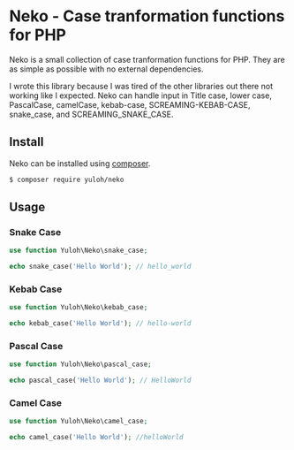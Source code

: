 # Neko - Case tranformation functions for PHP

Neko is a small collection of case tranformation functions for PHP.  They are as simple as possible with no external dependencies.

I wrote this library because I was tired of the other libraries out there not working like I expected.  Neko can handle input in Title case, lower case, PascalCase, camelCase, kebab-case, SCREAMING-KEBAB-CASE, snake_case, and SCREAMING_SNAKE_CASE.

## Install

Neko can be installed using [composer](getcomposer.org).

``` bash
$ composer require yuloh/neko
```

## Usage

### Snake Case

```php
use function Yuloh\Neko\snake_case;

echo snake_case('Hello World'); // hello_world
```

### Kebab Case

```php
use function Yuloh\Neko\kebab_case;

echo kebab_case('Hello World'); // hello-world
```

### Pascal Case

```php
use function Yuloh\Neko\pascal_case;

echo pascal_case('Hello World'); // HelloWorld
```

### Camel Case

```php
use function Yuloh\Neko\camel_case;

echo camel_case('Hello World'); //helloWorld
```
